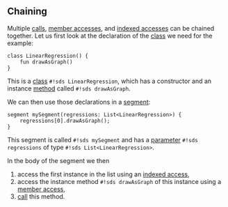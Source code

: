 ## Chaining

Multiple [calls][calls], [member accesses][member-accesses], and [indexed accesses][indexed-accesses] can be chained together. Let us first look at the declaration of the [class][classes] we need for the example:

```sds
class LinearRegression() {
    fun drawAsGraph()
}
```

This is a [class][classes] `#!sds LinearRegression`, which has a constructor and an instance [method][methods] called `#!sds drawAsGraph`.

We can then use those declarations in a [segment][segments]:

```sds
segment mySegment(regressions: List<LinearRegression>) {
    regressions[0].drawAsGraph();
}
```

This segment is called `#!sds mySegment` and has a [parameter][parameters] `#!sds regressions` of type `#!sds List<LinearRegression>`.

In the body of the segment we then

1. access the first instance in the list using an [indexed access][indexed-accesses],
2. access the instance method `#!sds drawAsGraph` of this instance using a [member access][member-accesses],
3. [call][calls] this method.


[parameters]: ../segments.md#parameters
[classes]: ../../stub-language/classes.md
[methods]: ../../stub-language/classes.md#defining-methods
[segments]: ../segments.md
[member-accesses]: member-accesses.md
[calls]: calls.md
[indexed-accesses]: indexed-accesses.md
